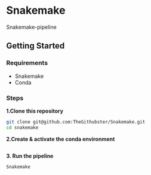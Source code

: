 # Snakemake
Snakemake-pipeline

## Getting Started
### Requirements
* Snakemake
* Conda

### Steps
**1.Clone this repository**
 ```bash
git clone git@github.com:TheGithubster/Snakemake.git
cd snakemake
```
**2.Create & activate the conda environment**
 ```bash

```

**3. Run the pipeline**
 ```bash
Snakemake
```
